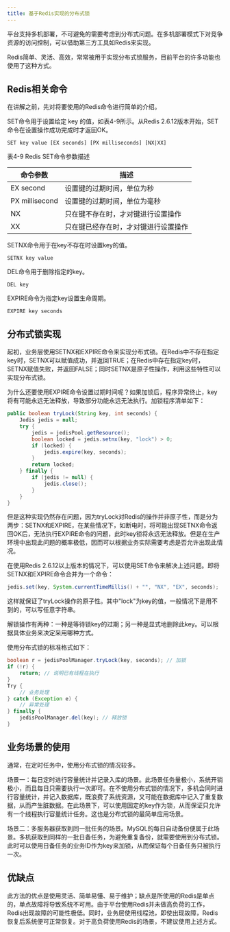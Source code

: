 ```yaml
---
title: 基于Redis实现的分布式锁
---
```


平台支持多机部署，不可避免的需要考虑到分布式问题。在多机部署模式下对竞争资源的访问控制，可以借助第三方工具如Redis来实现。

Redis简单、灵活、高效，常常被用于实现分布式锁服务，目前平台的许多功能也使用了这种方式。

## Redis相关命令

在讲解之前，先对将要使用的Redis命令进行简单的介绍。

SET命令用于设置给定 key 的值，如表4-9所示。从Redis 2.6.12版本开始，SET命令在设置操作成功完成时才返回OK。
``` redis
SET key value [EX seconds] [PX milliseconds] [NX|XX]
```
表4-9  Redis SET命令参数描述

|  命令参数 |  描述 |
| ------------ | ------------ |
|  EX second | 设置键的过期时间，单位为秒  |
| PX millisecond  | 设置键的过期时间，单位为毫秒  |
|  NX |  只在键不存在时，才对键进行设置操作 |
| XX  |  只在键已经存在时，才对键进行设置操作 |

SETNX命令用于在key不存在时设置key的值。
``` redis
SETNX key value
```
DEL命令用于删除指定的key。
``` redis
DEL key
```
EXPIRE命令为指定key设置生命周期。
``` redis
EXPIRE key seconds
```

## 分布式锁实现

起初，业务层使用SETNX和EXPIRE命令来实现分布式锁。在Redis中不存在指定key时，SETNX可以赋值成功，并返回TRUE；在Redis中存在指定key时，SETNX赋值失败，并返回FALSE；同时SETNX是原子性操作，利用这些特性可以实现分布式锁。

为什么还要使用EXPIRE命令设置过期时间呢？如果加锁后，程序异常终止，key将有可能永远无法释放，导致部分功能永远无法执行。加锁程序清单如下：
``` java
public boolean tryLock(String key, int seconds) {
    Jedis jedis = null;
    try {
        jedis = jedisPool.getResource();
        boolean locked = jedis.setnx(key, "lock") > 0;
        if (locked) {
            jedis.expire(key, seconds);
        }
        return locked;
    } finally {
        if (jedis != null) {
            jedis.close();
        }
    }
}
```

但是这种实现仍然存在问题，因为tryLock对Redis的操作并非原子性，而是分为两步：SETNX和EXPIRE，在某些情况下，如断电时，将可能出现SETNX命令返回OK后，无法执行EXPIRE命令的问题，此时key锁将永远无法释放。但是在生产环境中出现此问题的概率极低，因而可以根据业务实际需要考虑是否允许出现此情况。

在使用Redis 2.6.12以上版本的情况下，可以使用SET命令来解决上述问题。即将SETNX和EXPIRE命令合并为一个命令：
``` java
jedis.set(key, System.currentTimeMillis() + "", "NX", "EX", seconds);
```
这样就保证了tryLock操作的原子性。其中"lock"为key的值，一般情况下是用不到的，可以写任意字符串。

解锁操作有两种：一种是等待锁key的过期；另一种是显式地删除此key。可以根据具体业务来决定采用哪种方式。

使用分布式锁的标准格式如下：
``` java
boolean r = jedisPoolManager.tryLock(key, seconds); // 加锁
if (!r) {
    return; // 说明已有线程在执行
}
Try {
    // 业务处理
} catch (Exception e) {
    // 异常处理
} finally {
    jedisPoolManager.del(key); // 释放锁
}
```

## 业务场景的使用

通常，在定时任务中，使用分布式锁的情况较多。

场景一：每日定时进行容量统计并记录入库的场景。此场景任务量极小，系统开销极小，而且每日只需要执行一次即可。在不使用分布式锁的情况下，多机会同时进行容量统计，并记入数据库，既浪费了系统资源，又可能在数据库中记入了重复数据，从而产生脏数据。在此场景下，可以使用固定的key作为锁，从而保证只允许有一个线程执行容量统计任务。这也是分布式锁的最简单应用场景。

场景二：多服务器获取到同一批任务的场景。MySQL的每日自动备份便属于此场景。多机获取到同样的一批日备任务，为避免重复备份，就需要使用到分布式锁。此时可以使用日备任务的业务ID作为key来加锁，从而保证每个日备任务只被执行一次。

## 优缺点

此方法的优点是使用灵活、简单易懂、易于维护；缺点是所使用的Redis是单点的，单点故障将导致系统不可用。由于平台使用Redis并未做高负荷的工作，Redis出现故障的可能性极低。同时，业务层使用线程池，即使出现故障，Redis恢复后系统便可正常恢复。对于高负荷使用Redis的场景，不建议使用上述方式。